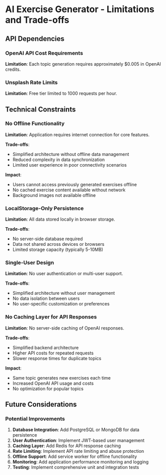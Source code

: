 # AI Exercise Generator - Limitations and Trade-offs

## API Dependencies

### OpenAI API Cost Requirements

**Limitation**: Each topic generation requires approximately $0.005 in OpenAI credits.


### Unsplash Rate Limits

**Limitation**: Free tier limited to 1000 requests per hour.


## Technical Constraints

### No Offline Functionality

**Limitation**: Application requires internet connection for core features.

**Trade-offs**:
- Simplified architecture without offline data management
- Reduced complexity in data synchronization
- Limited user experience in poor connectivity scenarios

**Impact**:
- Users cannot access previously generated exercises offline
- No cached exercise content available without network
- Background images not available offline

### LocalStorage-Only Persistence

**Limitation**: All data stored locally in browser storage.

**Trade-offs**:
- No server-side database required
- Data not shared across devices or browsers
- Limited storage capacity (typically 5-10MB)


### Single-User Design

**Limitation**: No user authentication or multi-user support.

**Trade-offs**:
- Simplified architecture without user management
- No data isolation between users
- No user-specific customization or preferences


### No Caching Layer for API Responses

**Limitation**: No server-side caching of OpenAI responses.

**Trade-offs**:
- Simplified backend architecture
- Higher API costs for repeated requests
- Slower response times for duplicate topics

**Impact**:
- Same topic generates new exercises each time
- Increased OpenAI API usage and costs
- No optimization for popular topics


## Future Considerations

### Potential Improvements

1. **Database Integration**: Add PostgreSQL or MongoDB for data persistence
2. **User Authentication**: Implement JWT-based user management
3. **Caching Layer**: Add Redis for API response caching
4. **Rate Limiting**: Implement API rate limiting and abuse protection
5. **Offline Support**: Add service worker for offline functionality
6. **Monitoring**: Add application performance monitoring and logging
7. **Testing**: Implement comprehensive unit and integration tests